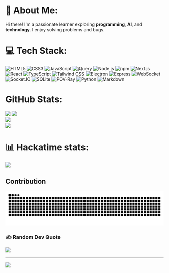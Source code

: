 # 💫 About Me:

Hi there! I'm a passionate learner exploring **programming**, **AI**, and **technology**. I enjoy solving problems and bugs.

# 💻 Tech Stack:

![HTML5](https://img.shields.io/badge/html5-%23E34F26.svg?style=for-the-badge&logo=html5&logoColor=white) 
![CSS3](https://img.shields.io/badge/css3-%231572B6.svg?style=for-the-badge&logo=css3&logoColor=white) 
![JavaScript](https://img.shields.io/badge/javascript-%23323330.svg?style=for-the-badge&logo=javascript&logoColor=%23F7DF1E) 
![jQuery](https://img.shields.io/badge/jquery-%230769AD.svg?style=for-the-badge&logo=jquery&logoColor=white) 
![Node.js](https://img.shields.io/badge/node.js-%23339933.svg?style=for-the-badge&logo=node.js&logoColor=white) 
![npm](https://img.shields.io/badge/npm-%23CB3837.svg?style=for-the-badge&logo=npm&logoColor=white) 
![Next.js](https://img.shields.io/badge/next.js-%23000000.svg?style=for-the-badge&logo=next.js&logoColor=white) 
![React](https://img.shields.io/badge/react-%2320232a.svg?style=for-the-badge&logo=react&logoColor=%2361DAFB) 
![TypeScript](https://img.shields.io/badge/typescript-%23007ACC.svg?style=for-the-badge&logo=typescript&logoColor=white) 
![Tailwind CSS](https://img.shields.io/badge/tailwindcss-%2338B2AC.svg?style=for-the-badge&logo=tailwind-css&logoColor=white) 
![Electron](https://img.shields.io/badge/electron-%23000000.svg?style=for-the-badge&logo=electron&logoColor=%2366DBFF) 
![Express](https://img.shields.io/badge/express-%23404d59.svg?style=for-the-badge&logo=express&logoColor=white) 
![WebSocket](https://img.shields.io/badge/websocket-%2300CFFF.svg?style=for-the-badge&logo=websocket&logoColor=white) 
![Socket.IO](https://img.shields.io/badge/socket.io-%23000000.svg?style=for-the-badge&logo=socket.io&logoColor=white) 
![SQLite](https://img.shields.io/badge/sqlite-%23007458.svg?style=for-the-badge&logo=sqlite&logoColor=white) 
![POV-Ray](https://img.shields.io/badge/pov-ray-%230099CC.svg?style=for-the-badge&logo=pov-ray&logoColor=white) 
![Python](https://img.shields.io/badge/python-%233776AB.svg?style=for-the-badge&logo=python&logoColor=white) 
![Markdown](https://img.shields.io/badge/markdown-%23000000.svg?style=for-the-badge&logo=markdown&logoColor=white)

# GitHub Stats: 

![](https://github-readme-stats.vercel.app/api/top-langs/?username=Lumethra&theme=catppuccin_mocha&hide_border=false&include_all_commits=true&count_private=true&layout=compact)
![](http://github-profile-summary-cards.vercel.app/api/cards/profile-details?username=Lumethra&theme=catppuccin_mocha)<br/>
![](https://github-readme-stats.vercel.app/api?username=Lumethra&theme=catppuccin_mocha&hide_border=false&include_all_commits=true&count_private=true)<br/>
![](https://github-readme-streak-stats.herokuapp.com/?user=Lumethra&theme=catppuccin_mocha&hide_border=false)

# 📊 Hackatime stats:

![](https://github-readme-stats.hackclub.dev/api/wakatime?username=1341&api_domain=hackatime.hackclub.com&theme=catppuccin_mocha&custom_title=Hackatime+Stats&layout=compact&cache_seconds=0&langs_count=8)

## Contribution

![snake gif](https://github.com/Lumethra/Lumethra/blob/main/public/contribution.svg)

### ✍️ Random Dev Quote

![](https://quotes-github-readme.vercel.app/api?type=horizontal&theme=radical)

---

[![](https://visitcount.itsvg.in/api?id=NeonGamerBot-QK&icon=0&color=0)](https://visitcount.itsvg.in)
